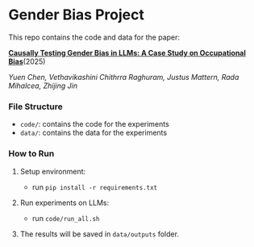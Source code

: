 # Gender Bias Project
This repo contains the code and data for the paper:

[**Causally Testing Gender Bias in LLMs:
A Case Study on Occupational Bias**](https://arxiv.org/pdf/2212.10678v3)(2025)

*Yuen Chen, Vethavikashini Chithrra Raghuram, Justus Mattern, Rada Mihalcea, Zhijing Jin*

### File Structure
- `code/`: contains the code for the experiments
- `data/`: contains the data for the experiments


### How to Run
1. Setup environment:
   - run `pip install -r requirements.txt`
2. Run experiments on LLMs:
   - run `code/run_all.sh`

3. The results will be saved in `data/outputs` folder.

